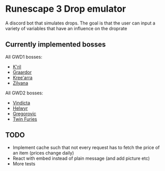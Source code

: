 # Runescape 3 Drop emulator

A discord bot that simulates drops. 
The goal is that the user can input a variety of variables that have an influence on the droprate

## Currently implemented bosses

All GWD1 bosses:
- [K'ril](./runescape/beasts/kril.go)
- [Graardor](./runescape/beasts/graardor.go)
- [Kree'arra](./runescape/beasts/kreearra.go)
- [Zilyana](./runescape/beasts/zilyana.go)

All GWD2 bosses:
- [Vindicta](./runescape/beasts/vindicta.go)
- [Helwyr](./runescape/beasts/helwyr.go)
- [Gregorovic](./runescape/beasts/gregorovic.go)
- [Twin Furies](./runescape/beasts/twinfuries.go)

## TODO

- Implement cache such that not every request has to fetch the price of an item (prices change daily)
- React with embed instead of plain message (and add picture etc)
- More tests
